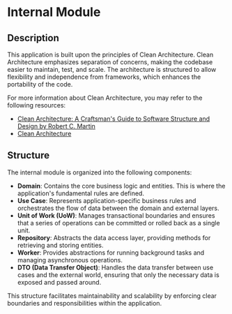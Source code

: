 # Internal Module

## Description

This application is built upon the principles of Clean Architecture. Clean Architecture emphasizes separation of concerns, making the codebase easier to maintain, test, and scale. The architecture is structured to allow flexibility and independence from frameworks, which enhances the portability of the code.

For more information about Clean Architecture, you may refer to the following resources:
- [Clean Architecture: A Craftsman's Guide to Software Structure and Design by Robert C. Martin](https://www.oreilly.com/library/view/clean-architecture-a/9780134494272/)
- [Clean Architecture](https://github.com/preslavmihaylov/booknotes/tree/master/architecture/clean-architecture)

## Structure

The internal module is organized into the following components:

- **Domain**: Contains the core business logic and entities. This is where the application's fundamental rules are defined.
- **Use Case**: Represents application-specific business rules and orchestrates the flow of data between the domain and external layers.
- **Unit of Work (UoW)**: Manages transactional boundaries and ensures that a series of operations can be committed or rolled back as a single unit.
- **Repository**: Abstracts the data access layer, providing methods for retrieving and storing entities.
- **Worker**: Provides abstractions for running background tasks and managing asynchronous operations.
- **DTO (Data Transfer Object)**: Handles the data transfer between use cases and the external world, ensuring that only the necessary data is exposed and passed around.

This structure facilitates maintainability and scalability by enforcing clear boundaries and responsibilities within the application.
